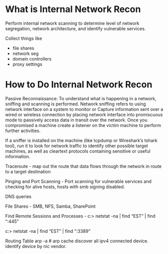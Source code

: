 # What is Internal Network Recon
Perform internal network scanning to determine level of network segregation, network architecture, and identify vulnerable services.

Collect things like 
- file shares
- network seg
- domain controllers 
- proxy settings

# How to Do Internal Network Recon
Passive Reconnaissance: To understand what is happening in a network, sniffing and scanning is performed. Network sniffing refers to using network interface on a system to monitor or Capture information sent over a wired or wireless connection by placing network interface into promiscuous mode to passively access data in transit over the network. Once you compromised a machine create a listener on the victim machine to perform further activities.

If a sniffer is installed on the machine (like tcpdump or Wireshark’s tshark tool), run it to look for network traffic to identify other possible target machines, as well as cleartext protocols containing sensitive or useful information.

Traceroute - map out the route that data flows through the network in route to a target destination

Pinging and Port Scanning - Port scanning for vulnerable services and checking for alive hosts, hosts with smb signing disabled.

DNS queries

File Shares - SMB, NFS, Samba, SharePoint

Find Remote Sessions and Processes - c:\> netstat -na | find “EST” | find “:445”

c:\> netstat -na | find “EST” | find “:3389”

Routing Table
arp -a # arp cache discover all ipv4 connected device. identify device by nic vendor.